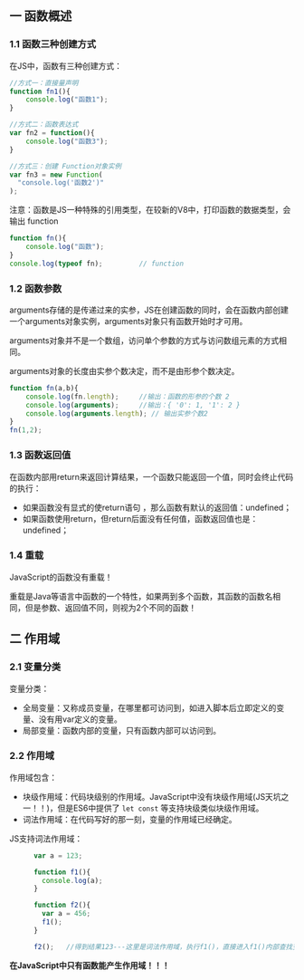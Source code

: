 ## 一 函数概述

###  1.1 函数三种创建方式

在JS中，函数有三种创建方式：
```js
//方式一：直接量声明
function fn1(){
    console.log("函数1");
}

//方式二：函数表达式
var fn2 = function(){
    console.log("函数3");
}

//方式三：创建 Function对象实例
var fn3 = new Function(
  "console.log('函数2')"
);
```

注意：函数是JS一种特殊的引用类型，在较新的V8中，打印函数的数据类型，会输出 function
```js
function fn(){
    console.log("函数");
}
console.log(typeof fn);         // function
```

###  1.2 函数参数

arguments存储的是传递过来的实参，JS在创建函数的同时，会在函数内部创建一个arguments对象实例，arguments对象只有函数开始时才可用。  

arguments对象并不是一个数组，访问单个参数的方式与访问数组元素的方式相同。  

arguments对象的长度由实参个数决定，而不是由形参个数决定。
```javascript
function fn(a,b){
    console.log(fn.length);     //输出：函数的形参的个数 2
    console.log(arguments);     //输出：{ '0': 1, '1': 2 }
    console.log(arguments.length); // 输出实参个数2
}
fn(1,2);
```

###  1.3 函数返回值

在函数内部用return来返回计算结果，一个函数只能返回一个值，同时会终止代码的执行：
- 如果函数没有显式的使return语句 ，那么函数有默认的返回值：undefined；
- 如果函数使用return，但return后面没有任何值，函数返回值也是：undefined； 

### 1.4 重载

JavaScript的函数没有重载！  

重载是Java等语言中函数的一个特性，如果两到多个函数，其函数的函数名相同，但是参数、返回值不同，则视为2个不同的函数！

## 二 作用域

### 2.1 变量分类

变量分类：
- 全局变量：又称成员变量，在哪里都可访问到，如进入脚本后立即定义的变量、没有用var定义的变量。  
- 局部变量：函数内部的变量，只有函数内部可以访问到。

### 2.2 作用域

作用域包含：
- 块级作用域：代码块级别的作用域。JavaScript中没有块级作用域(JS天坑之一！！)，但是ES6中提供了 `let const` 等支持块级类似块级作用域。
- 词法作用域：在代码写好的那一刻，变量的作用域已经确定。

JS支持词法作用域：
```js
      var a = 123;

      function f1(){
        console.log(a);
      }

      function f2(){
        var a = 456;
        f1();
      }

      f2();   //得到结果123---这里是词法作用域，执行f1()，直接进入f1()内部查找变量，找不到，去全局查找
 ```

**在JavaScript中只有函数能产生作用域！！！**